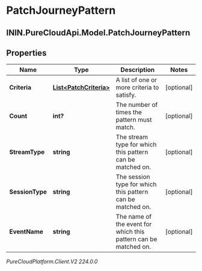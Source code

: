 # PatchJourneyPattern

## ININ.PureCloudApi.Model.PatchJourneyPattern

## Properties

|Name | Type | Description | Notes|
|------------ | ------------- | ------------- | -------------|
| **Criteria** | [**List&lt;PatchCriteria&gt;**](PatchCriteria) | A list of one or more criteria to satisfy. | [optional] |
| **Count** | **int?** | The number of times the pattern must match. | [optional] |
| **StreamType** | **string** | The stream type for which this pattern can be matched on. | [optional] |
| **SessionType** | **string** | The session type for which this pattern can be matched on. | [optional] |
| **EventName** | **string** | The name of the event for which this pattern can be matched on. | [optional] |



_PureCloudPlatform.Client.V2 224.0.0_
